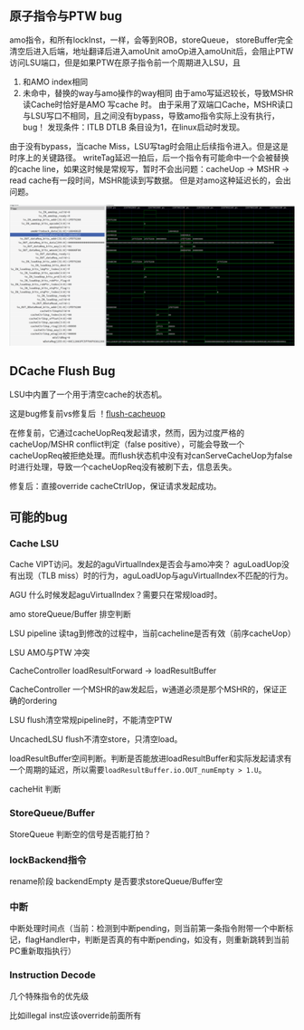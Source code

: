 ## 原子指令与PTW bug
amo指令，和所有lockInst，一样，会等到ROB，storeQueue， storeBuffer完全清空后进入后端，地址翻译后进入amoUnit
amoOp进入amoUnit后，会阻止PTW访问LSU端口，但是如果PTW在原子指令前一个周期进入LSU，且
   1. 和AMO index相同
   2. 未命中，替换的way与amo操作的way相同
由于amo写延迟较长，导致MSHR读Cache时恰好是AMO 写cache 时。
由于采用了双端口Cache，MSHR读口与LSU写口不相同，且之间没有bypass，导致amo指令实际上没有执行，bug！
发现条件：ITLB DTLB 条目设为1，在linux启动时发现。

由于没有bypass，当cache Miss，LSU写tag时会阻止后续指令进入。但是这是时序上的关键路径。
writeTag延迟一拍后，后一个指令有可能命中一个会被替换的cache line，如果这时候是常规写，暂时不会出问题：cacheUop -> MSHR -> read cache有一段时间，MSHR能读到写数据。
但是对amo这种延迟长的，会出问题。

![amo-ptw-bug](amo-ptw-bug.png)

## DCache Flush Bug

LSU中内置了一个用于清空cache的状态机。

这是bug修复前vs修复后
！[flush-cacheuop](flush-cacheuop.png)

在修复前，它通过cacheUopReq发起请求，然而，因为过度严格的cacheUop/MSHR conflict判定（false positive），可能会导致一个cacheUopReq被拒绝处理。而flush状态机中没有对canServeCacheUop为false时进行处理，导致一个cacheUopReq没有被刷下去，信息丢失。

修复后：直接override cacheCtrlUop，保证请求发起成功。


## 可能的bug
### Cache LSU
Cache VIPT访问。发起的aguVirtualIndex是否会与amo冲突？
aguLoadUop没有出现（TLB miss）时的行为，aguLoadUop与aguVirtualIndex不匹配的行为。

AGU 什么时候发起aguVirtualIndex？需要只在常规load时。

amo storeQueue/Buffer 排空判断

LSU pipeline 读tag到修改的过程中，当前cacheline是否有效（前序cacheUop）

LSU AMO与PTW 冲突

CacheController loadResultForward -> loadResultBuffer

CacheController 一个MSHR的aw发起后，w通道必须是那个MSHR的，保证正确的ordering

LSU flush清空常规pipeline时，不能清空PTW

UncachedLSU flush不清空store，只清空load。

loadResultBuffer空间判断。判断是否能放进loadResultBuffer和实际发起请求有一个周期的延迟，所以需要`loadResultBuffer.io.OUT_numEmpty > 1.U`。

cacheHit 判断

### StoreQueue/Buffer

StoreQueue 判断空的信号是否能打拍？

### lockBackend指令

rename阶段 backendEmpty 是否要求storeQueue/Buffer空

### 中断

中断处理时间点（当前：检测到中断pending，则当前第一条指令附带一个中断标记，flagHandler中，判断是否真的有中断pending，如没有，则重新跳转到当前PC重新取指执行）

### Instruction Decode

几个特殊指令的优先级

比如illegal inst应该override前面所有